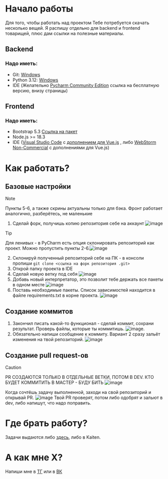 # Начало работы
Для того, чтобы работать над проектом Тебе потребуется скачать несколько вещей. Я распишу отдельно для backend и frontend товарищей, плюс дам ссылки на полезные материалы.
## Backend
### Надо иметь:
* Git:  [Windows](https://git-scm.com/downloads/win)
* Python 3.12: [Windows](https://www.python.org/downloads/release/python-3120/)
* IDE (Желательно [Pycharm Community Edition](https://www.jetbrains.com/pycharm/download/?section=windows) ссылка на бесплатную версию, внизу страницы)
## Frontend
### Надо иметь:
* Bootstrap 5.3 [Ссылка на пакет](https://getbootstrap.com/docs/5.3/getting-started/download/)
* Node.js >= 18.3
* IDE ([Visual Studio Code](https://code.visualstudio.com) с [дополнением для Vue.js](https://marketplace.visualstudio.com/items?itemName=Vue.volar) , либо [WebStorm Non-Commercial](https://www.jetbrains.com/webstorm/download/#section=windows) с дополнениями для Vue.js)
# Как работать?
## Базовые настройки
> [!NOTE]
> Пункты 5-6, а также скрины актуальны только для бэка. Фронт работает аналогично, разберётесь, не маленькие
1. Сделай форк, получишь копию репозитория себе на аккаунт ![image](https://github.com/user-attachments/assets/a0fcc228-6df2-4762-a7e2-3cad6fd52a6d)

> [!TIP]
> Для ленивых - в PyCharm есть опция склонировать репозиторий как проект. Можно пропустить пункты 2-6.![image](https://github.com/user-attachments/assets/7993a8b7-21a2-4387-a663-dd29b633f93a)

2. Склонируй полученный репозиторий себе на ПК - в консоли пропиши `git clone <ссылка на форк репозитория .git>`
3. Открой папку проекта в IDE
4. Сделай новую ветку под себя ![image](https://github.com/user-attachments/assets/e5c7416a-d2c2-47aa-a4fc-7b25c8b299ab)
5. Добавь новый интерпретатор, это позволит тебе держать все пакеты в одном месте ![image](https://github.com/user-attachments/assets/4f92e4d8-3631-4315-a7c2-4f219c9884da)
6. Поставь необходимые пакеты. Список зависимостей находится в файле requirements.txt в корне проекта. ![image](https://github.com/user-attachments/assets/ca1d1874-4b5b-429d-8f84-78383b50134e)
## Создание коммитов
1. Закончил писать какой-то функционал - сделай коммит, сохрани результат. Проверь файлы, которые ты коммитишь. ![image](https://github.com/user-attachments/assets/60372c31-198a-4907-a425-48d413e988e9).
2. Обязательно напиши сообщение к коммиту. Вариант 2 сразу зальёт изменения на твой репозиторий. ![image](https://github.com/user-attachments/assets/276a1c62-cd61-45a8-9af1-99728c5508d3)
## Создание pull request-ов
> [!CAUTION]
> PR СОЗДАЮТСЯ ТОЛЬКО В ОТДЕЛЬНЫЕ ВЕТКИ, ПОТОМ В DEV. КТО БУДЕТ КОММИТИТЬ В МАСТЕР - БУДУ БИТЬ
![image](https://github.com/user-attachments/assets/b83e7aa4-eb74-4cfc-a2e4-ab9d963b97a9)

Когда сочтёшь задачу выполненной, заходи на свой репозиторий и открывай PR. ![image](https://github.com/user-attachments/assets/98e73787-9a7f-4ec3-a78a-dda578ecc823)
Твой PR проверят, потом либо одобрят и зальют в dev, либо напишут, что надо поправить.
# Где брать работу?
Задачи выдаются либо [здесь](https://github.com/2eFoLt/mospoly-pd-kpi/issues), либо в Kaiten.
# А как мне Х?
Напиши мне в [ТГ](https://t.me/defolt_tg) или в [ВК](https://vk.com/2efolt)
